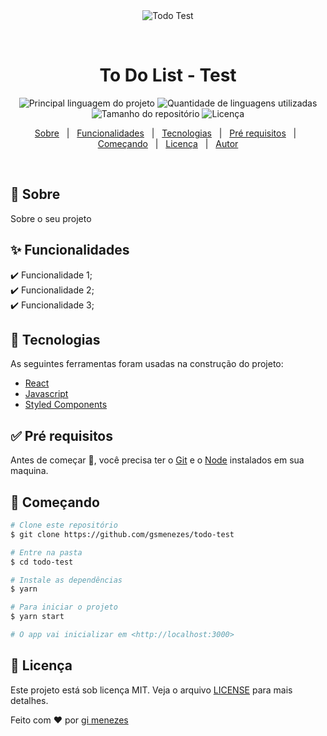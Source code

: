 <div align="center" id="top">
  <img src="./.github/app.gif" alt="Todo Test" />

  &#xa0;
</div>

<h1 align="center">To Do List - Test</h1>

<p align="center">
  <img alt="Principal linguagem do projeto" src="https://img.shields.io/github/languages/top/gsmenezes/todo-test?color=56BEB8">

  <img alt="Quantidade de linguagens utilizadas" src="https://img.shields.io/github/languages/count/gsmenezes/todo-test?color=56BEB8">

  <img alt="Tamanho do repositório" src="https://img.shields.io/github/repo-size/gsmenezes/todo-test?color=56BEB8">

  <img alt="Licença" src="https://img.shields.io/github/license/gsmenezes/todo-test?color=56BEB8">

</p>


<p align="center">
  <a href="#dart-sobre">Sobre</a> &#xa0; | &#xa0;
  <a href="#sparkles-funcionalidades">Funcionalidades</a> &#xa0; | &#xa0;
  <a href="#rocket-tecnologias">Tecnologias</a> &#xa0; | &#xa0;
  <a href="#white_check_mark-pré-requesitos">Pré requisitos</a> &#xa0; | &#xa0;
  <a href="#checkered_flag-começando">Começando</a> &#xa0; | &#xa0;
  <a href="#memo-licença">Licença</a> &#xa0; | &#xa0;
  <a href="https://github.com/gsmenezes" target="_blank">Autor</a>
</p>

<br>

## :dart: Sobre ##

Sobre o seu projeto

## :sparkles: Funcionalidades ##

:heavy_check_mark: Funcionalidade 1;\
:heavy_check_mark: Funcionalidade 2;\
:heavy_check_mark: Funcionalidade 3;

## :rocket: Tecnologias ##

As seguintes ferramentas foram usadas na construção do projeto:

- [React](https://pt-br.reactjs.org/)
- [Javascript](https://www.javascript.com/)
- [Styled Components](https://styled-components.com/)

## :white_check_mark: Pré requisitos ##

Antes de começar :checkered_flag:, você precisa ter o [Git](https://git-scm.com) e o [Node](https://nodejs.org/en/) instalados em sua maquina.

## :checkered_flag: Começando ##

```bash
# Clone este repositório
$ git clone https://github.com/gsmenezes/todo-test

# Entre na pasta
$ cd todo-test

# Instale as dependências
$ yarn

# Para iniciar o projeto
$ yarn start

# O app vai inicializar em <http://localhost:3000>
```

## :memo: Licença ##

Este projeto está sob licença MIT. Veja o arquivo [LICENSE](LICENSE.md) para mais detalhes.


Feito com :heart: por <a href="https://github.com/gsmenezes" target="_blank">gi menezes</a>

&#xa0;
